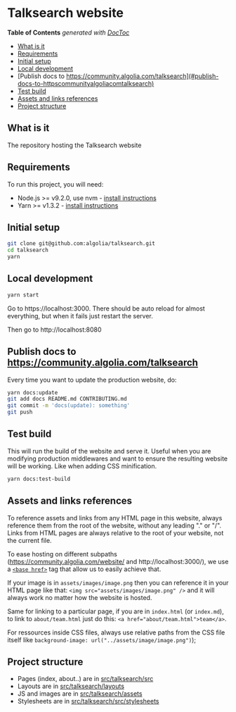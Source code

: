 # Talksearch website

<!-- START doctoc generated TOC please keep comment here to allow auto update -->
<!-- DON'T EDIT THIS SECTION, INSTEAD RE-RUN doctoc TO UPDATE -->
**Table of Contents**  *generated with [DocToc](https://github.com/thlorenz/doctoc)*

- [What is it](#what-is-it)
- [Requirements](#requirements)
- [Initial setup](#initial-setup)
- [Local development](#local-development)
- [Publish docs to https://community.algolia.com/talksearch](#publish-docs-to-httpscommunityalgoliacomtalksearch)
- [Test build](#test-build)
- [Assets and links references](#assets-and-links-references)
- [Project structure](#project-structure)

<!-- END doctoc generated TOC please keep comment here to allow auto update -->

## What is it

The repository hosting the Talksearch website

## Requirements

To run this project, you will need:

- Node.js >= v9.2.0, use nvm - [install instructions](https://github.com/creationix/nvm#install-script)
- Yarn >= v1.3.2 - [install instructions](https://yarnpkg.com/en/docs/install#alternatives-tab)

## Initial setup

```sh
git clone git@github.com:algolia/talksearch.git
cd talksearch
yarn
```

## Local development

```sh
yarn start
```

Go to https://localhost:3000. There should be auto reload for almost everything, but when it fails just restart the server.

Then go to http://localhost:8080

## Publish docs to https://community.algolia.com/talksearch

Every time you want to update the production website, do:

```sh
yarn docs:update
git add docs README.md CONTRIBUTING.md
git commit -m 'docs(update): something'
git push
```

## Test build

This will run the build of the website and serve it. Useful when you are modifying production middlewares and want to ensure
the resulting website will be working. Like when adding CSS minification.

```sh
yarn docs:test-build
```

## Assets and links references

To reference assets and links from any HTML page in this website, always reference them from the root of the website, without any leading "." or "/". Links from HTML pages are always relative to the root of your website, not the current file.

To ease hosting on different subpaths (https://community.algolia.com/website/ and http://localhost:3000/), we use a [`<base href>`](https://developer.mozilla.org/en-US/docs/Web/HTML/Element/base) tag that allow us to easily achieve that.

If your image is in `assets/images/image.png` then you can reference it in your HTML page like that: `<img src="assets/images/image.png" />` and it will always work no matter how the website is hosted.

Same for linking to a particular page, if you are in `index.html` (or `index.md`), to link to `about/team.html` just do this: `<a href="about/team.html">team</a>`.

For ressources inside CSS files, always use relative paths from the CSS file itself like `background-image: url("../assets/image/image.png")`);

## Project structure

- Pages (index, about..) are in [src/talksearch/src](./src/talksearch/src)
- Layouts are in [src/talksearch/layouts](./src/talksearch/layouts)
- JS and images are in [src/talksearch/assets](./src/talksearch/assets)
- Stylesheets are in [src/talksearch/src/stylesheets](./src/talksearch/src/stylesheets)

